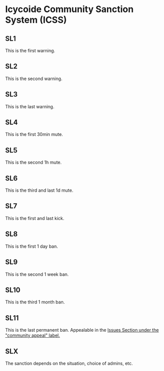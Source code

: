 # Icycoide Community Sanction System (ICSS)

## SL1

This is the first warning.

## SL2

This is the second warning.

## SL3

This is the last warning.

## SL4

This is the first 30min mute.

## SL5

This is the second 1h mute.

## SL6

This is the third and last 1d mute.

## SL7

This is the first and last kick.

## SL8

This is the first 1 day ban.

## SL9

This is the second 1 week ban.

## SL10

This is the third 1 month ban.

## SL11

This is the last permanent ban. Appealable in the [Issues Section under the "community appeal" label.](https://github.com/Icycoide/icycoide.github.io/issues)

## SLX

The sanction depends on the situation, choice of admins, etc.
